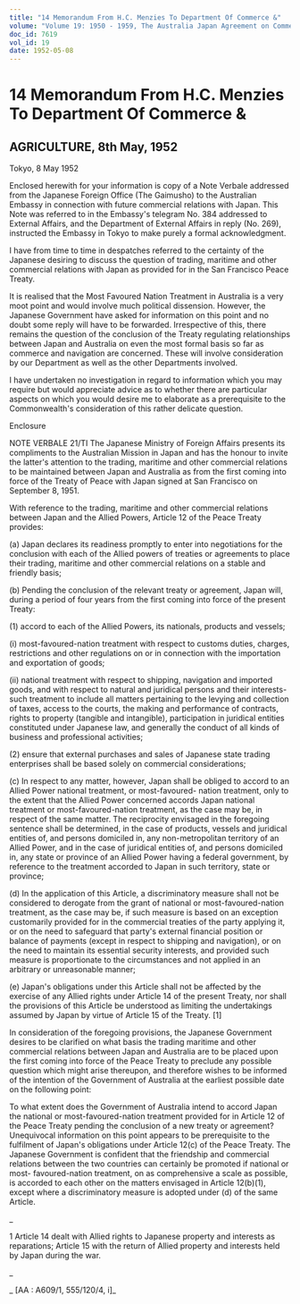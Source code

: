 ```yaml
---
title: "14 Memorandum From H.C. Menzies To Department Of Commerce &"
volume: "Volume 19: 1950 - 1959, The Australia Japan Agreement on Commerce"
doc_id: 7619
vol_id: 19
date: 1952-05-08
---
```


# 14 Memorandum From H.C. Menzies To Department Of Commerce &

## AGRICULTURE, 8th May, 1952

Tokyo, 8 May 1952

Enclosed herewith for your information is copy of a Note Verbale addressed from the Japanese Foreign Office (The Gaimusho) to the Australian Embassy in connection with future commercial relations with Japan. This Note was referred to in the Embassy's telegram No. 384 addressed to External Affairs, and the Department of External Affairs in reply (No. 269), instructed the Embassy in Tokyo to make purely a formal acknowledgment.

I have from time to time in despatches referred to the certainty of the Japanese desiring to discuss the question of trading, maritime and other commercial relations with Japan as provided for in the San Francisco Peace Treaty.

It is realised that the Most Favoured Nation Treatment in Australia is a very moot point and would involve much political dissension. However, the Japanese Government have asked for information on this point and no doubt some reply will have to be forwarded. Irrespective of this, there remains the question of the conclusion of the Treaty regulating relationships between Japan and Australia on even the most formal basis so far as commerce and navigation are concerned. These will involve consideration by our Department as well as the other Departments involved.

I have undertaken no investigation in regard to information which you may require but would appreciate advice as to whether there are particular aspects on which you would desire me to elaborate as a prerequisite to the Commonwealth's consideration of this rather delicate question.

Enclosure

NOTE VERBALE 21/TI The Japanese Ministry of Foreign Affairs presents its compliments to the Australian Mission in Japan and has the honour to invite the latter's attention to the trading, maritime and other commercial relations to be maintained between Japan and Australia as from the first coming into force of the Treaty of Peace with Japan signed at San Francisco on September 8, 1951.

With reference to the trading, maritime and other commercial relations between Japan and the Allied Powers, Article 12 of the Peace Treaty provides:

(a) Japan declares its readiness promptly to enter into negotiations for the conclusion with each of the Allied powers of treaties or agreements to place their trading, maritime and other commercial relations on a stable and friendly basis;

(b) Pending the conclusion of the relevant treaty or agreement, Japan will, during a period of four years from the first coming into force of the present Treaty:

(1) accord to each of the Allied Powers, its nationals, products and vessels;

(i) most-favoured-nation treatment with respect to customs duties, charges, restrictions and other regulations on or in connection with the importation and exportation of goods;

(ii) national treatment with respect to shipping, navigation and imported goods, and with respect to natural and juridical persons and their interests-such treatment to include all matters pertaining to the levying and collection of taxes, access to the courts, the making and performance of contracts, rights to property (tangible and intangible), participation in juridical entities constituted under Japanese law, and generally the conduct of all kinds of business and professional activities;

(2) ensure that external purchases and sales of Japanese state trading enterprises shall be based solely on commercial considerations;

(c) In respect to any matter, however, Japan shall be obliged to accord to an Allied Power national treatment, or most-favoured- nation treatment, only to the extent that the Allied Power concerned accords Japan national treatment or most-favoured-nation treatment, as the case may be, in respect of the same matter. The reciprocity envisaged in the foregoing sentence shall be determined, in the case of products, vessels and juridical entities of, and persons domiciled in, any non-metropolitan territory of an Allied Power, and in the case of juridical entities of, and persons domiciled in, any state or province of an Allied Power having a federal government, by reference to the treatment accorded to Japan in such territory, state or province;

(d) In the application of this Article, a discriminatory measure shall not be considered to derogate from the grant of national or most-favoured-nation treatment, as the case may be, if such measure is based on an exception customarily provided for in the commercial treaties of the party applying it, or on the need to safeguard that party's external financial position or balance of payments (except in respect to shipping and navigation), or on the need to maintain its essential security interests, and provided such measure is proportionate to the circumstances and not applied in an arbitrary or unreasonable manner;

(e) Japan's obligations under this Article shall not be affected by the exercise of any Allied rights under Article 14 of the present Treaty, nor shall the provisions of this Article be understood as limiting the undertakings assumed by Japan by virtue of Article 15 of the Treaty. [1]

In consideration of the foregoing provisions, the Japanese Government desires to be clarified on what basis the trading maritime and other commercial relations between Japan and Australia are to be placed upon the first coming into force of the Peace Treaty to preclude any possible question which might arise thereupon, and therefore wishes to be informed of the intention of the Government of Australia at the earliest possible date on the following point:

To what extent does the Government of Australia intend to accord Japan the national or most-favoured-nation treatment provided for in Article 12 of the Peace Treaty pending the conclusion of a new treaty or agreement? Unequivocal information on this point appears to be prerequisite to the fulfilment of Japan's obligations under Article 12(c) of the Peace Treaty. The Japanese Government is confident that the friendship and commercial relations between the two countries can certainly be promoted if national or most- favoured-nation treatment, on as comprehensive a scale as possible, is accorded to each other on the matters envisaged in Article 12(b)(1), except where a discriminatory measure is adopted under (d) of the same Article.

_

1 Article 14 dealt with Allied rights to Japanese property and interests as reparations; Article 15 with the return of Allied property and interests held by Japan during the war.

_

_ [AA : A609/1, 555/120/4, i]_
